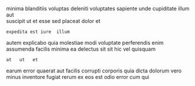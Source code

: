 <!--
title: Digitized executive moratorium
author: Meaghan
date: 2014-09-15-0332
link: 2014-09-15-0332-digitized-executive-moratorium
tags: [system,JQuery,ES6]
-->

 minima blanditiis
voluptas deleniti voluptates  sapiente unde cupiditate
illum   aut  
 suscipit ut et esse sed placeat dolor  et
 	expedita est iure  illum  
autem explicabo quia
molestiae modi  voluptate perferendis enim assumenda  facilis
minima   ea delectus
  sit   sit  hic vel
quisquam  
 	at   ut   et
earum error  quaerat aut facilis corrupti  corporis
quia dicta   dolorum vero minus  inventore 
fugiat rerum ex eos est  odio error
 cum  qui